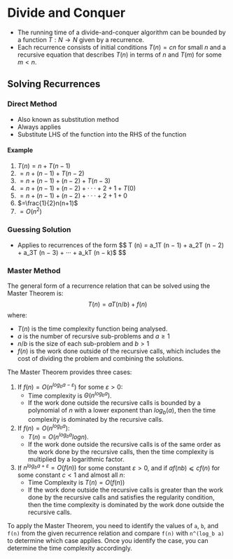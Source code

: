 # Divide and Conquer
- The running time of a divide-and-conquer algorithm can be bounded by a function $T : N → N$ given by a recurrence.
- Each recurrence consists of initial conditions $T (n) = cn$ for small $n$ and a recursive equation that describes $T (n)$ in terms of $n$ and $T (m)$ for some $m < n$.
## Solving Recurrences
### Direct Method
- Also known as substitution method
- Always applies
- Substitute LHS of the function into the RHS of the function
#### Example
1. $T (n) = n + T (n − 1)$	
2. $= n + (n − 1) + T (n − 2)$
3. $= n + (n − 1) + (n − 2) + T (n − 3)$
4. $= n + (n − 1) + (n − 2) + · · · + 2 + 1 + T (0)$
5. $= n + (n − 1) + (n − 2) + · · · + 2 + 1 + 0$
6. $=\frac{1}{2}n(n+1)$
7. $=O(n^2)$
### Guessing Solution 
- Applies to recurrences of the form 
$$
T (n) = a_1T (n − 1) + a_2T (n − 2) + a_3T (n − 3) + ··· + a_kT (n − k)$
$$

### Master Method
The general form of a recurrence relation that can be solved using the Master Theorem is:
$$
T(n) = aT(n/b) + f(n)
$$
where:
- $T(n)$ is the time complexity function being analysed.
- $a$ is the number of recursive sub-problems and $a \geq 1$
- $n/b$ is the size of each sub-problem and $b > 1$
- $f(n)$ is the work done outside of the recursive calls, which includes the cost of dividing the problem and combining the solutions.

The Master Theorem provides three cases:
1. If $f(n) = O(n^{log_b a - ε})$ for some $ε > 0$:
	- Time complexity is $Θ(n^{log_b a})$.
	- If the work done outside the recursive calls is bounded by a polynomial of $n$ with a lower exponent than $log_b (a)$, then the time complexity is dominated by the recursive calls. 
2. If $f(n) = O(n^{log_b a})$:
	- $T(n) = O(n^{log_b a}log n)$.
	- If the work done outside the recursive calls is of the same order as the work done by the recursive calls, then the time complexity is multiplied by a logarithmic factor. 
3. If $n^{log_b a+ε} = O(f (n))$ for some constant $ε > 0$, and if $af ( nb ) ⩽ cf (n)$ for some constant $c < 1$ and almost all $n$:
	- Time Complexity is $T (n) = O(f (n))$
	- If the work done outside the recursive calls is greater than the work done by the recursive calls and satisfies the regularity condition, then the time complexity is dominated by the work done outside the recursive calls.

To apply the Master Theorem, you need to identify the values of `a`, `b`, and `f(n)` from the given recurrence relation and compare `f(n)` with `n^(log_b a)` to determine which case applies. Once you identify the case, you can determine the time complexity accordingly.


